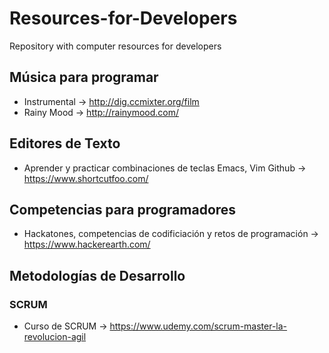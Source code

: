 # Resources-for-Developers
Repository with computer resources for developers

## Música para programar
* Instrumental -> http://dig.ccmixter.org/film
* Rainy Mood -> http://rainymood.com/

## Editores de Texto
* Aprender y practicar combinaciones de teclas Emacs, Vim Github -> https://www.shortcutfoo.com/

## Competencias para programadores
* Hackatones, competencias de codificiación y retos de programación -> https://www.hackerearth.com/

## Metodologías de Desarrollo

### SCRUM
* Curso de SCRUM -> https://www.udemy.com/scrum-master-la-revolucion-agil
